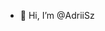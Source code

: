 - 👋 Hi, I’m @AdriiSz

<!---
AdriiSz/AdriiSz is a ✨ special ✨ repository because its `README.md` (this file) appears on your GitHub profile.
You can click the Preview link to take a look at your changes.
--->

